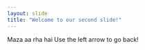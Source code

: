 ```yaml
---
layout: slide
title: "Welcome to our second slide!"
---
```

Maza aa rha hai
Use the left arrow to go back!
